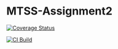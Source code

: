 # MTSS-Assignment2

[![Coverage Status](https://coveralls.io/repos/github/DrZMarco/MTSS-Assignment2/badge.svg?branch=develop)](https://coveralls.io/github/DrZMarco/MTSS-Assignment2?branch=develop)

[![CI Build](https://github.com/DrZMarco/MTSS-Assignment2/actions/workflows/main.yml/badge.svg)](https://github.com/DrZMarco/MTSS-Assignment2/actions/workflows/main.yml)
